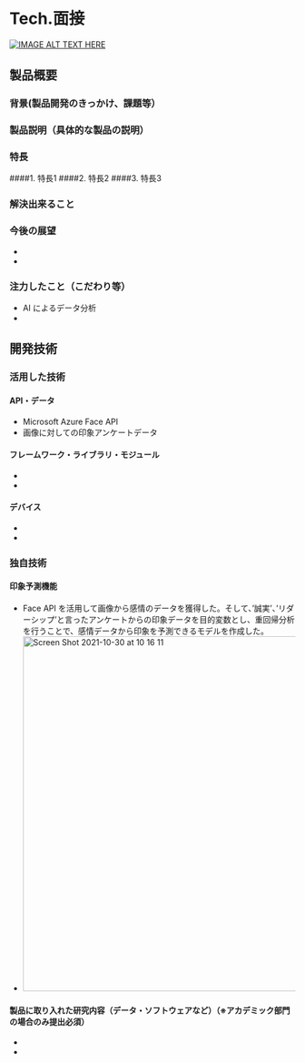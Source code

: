 # Tech.面接

[![IMAGE ALT TEXT HERE](https://jphacks.com/wp-content/uploads/2021/07/JPHACKS2021_ogp.jpg)](https://www.youtube.com/watch?v=LUPQFB4QyVo)

## 製品概要
### 背景(製品開発のきっかけ、課題等）
### 製品説明（具体的な製品の説明）
### 特長
####1. 特長1
####2. 特長2
####3. 特長3

### 解決出来ること
### 今後の展望
* 
* 

### 注力したこと（こだわり等）
* AI によるデータ分析
* 

## 開発技術
### 活用した技術
#### API・データ
* Microsoft Azure Face API
* 画像に対しての印象アンケートデータ

#### フレームワーク・ライブラリ・モジュール
* 
* 

#### デバイス
* 
* 

### 独自技術
#### 印象予測機能
* Face API を活用して画像から感情のデータを獲得した。そして、’誠実’、’リダーシップ’と言ったアンケートからの印象データを目的変数とし、重回帰分析を行うことで、感情データから印象を予測できるモデルを作成した。
* <img width="624" alt="Screen Shot 2021-10-30 at 10 16 11" src="https://user-images.githubusercontent.com/78252529/139518017-a41bea5f-1b22-47fc-a2d4-603ece78ffe6.png">



#### 製品に取り入れた研究内容（データ・ソフトウェアなど）（※アカデミック部門の場合のみ提出必須）
* 
* 
